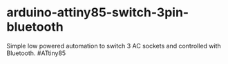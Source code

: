 # arduino-attiny85-switch-3pin-bluetooth
Simple low powered automation to switch 3 AC sockets and controlled with Bluetooth. #ATtiny85
